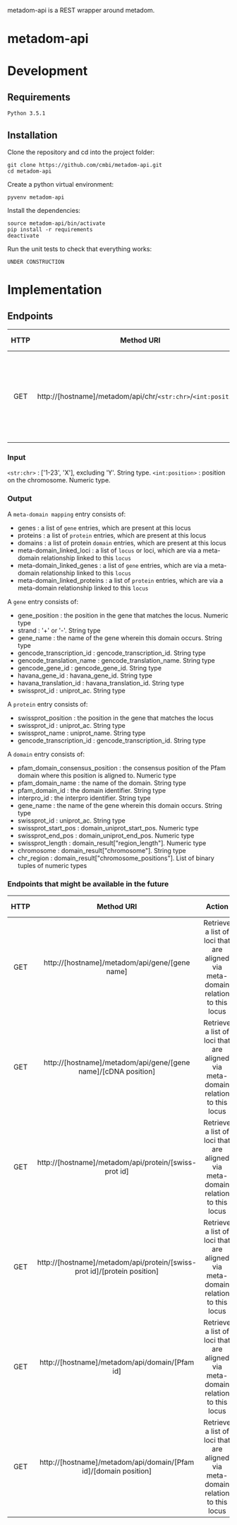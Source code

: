 metadom-api is a REST wrapper around metadom.

# metadom-api
# Development

## Requirements

    Python 3.5.1

## Installation

Clone the repository and cd into the project folder:

    git clone https://github.com/cmbi/metadom-api.git
    cd metadom-api

Create a python virtual environment:

    pyvenv metadom-api

Install the dependencies:

    source metadom-api/bin/activate
    pip install -r requirements
    deactivate

Run the unit tests to check that everything works:

    UNDER CONSTRUCTION

# Implementation 
## Endpoints
| HTTP | Method URI | Action | Output type |
| :---: | :---: | :---: | :---: | 
| GET | http://[hostname]/metadom/api/chr/`<str:chr>`/`<int:position>` | Retrieve the information that is aligned to this position via meta-domain relation | `meta-domain mapping` |

### Input

`<str:chr>` : ['1-23', 'X'], excluding 'Y'. String type.
`<int:position>` : position on the chromosome. Numeric type.

### Output
A `meta-domain mapping` entry consists of:
* genes : a list of `gene` entries, which are present at this locus
* proteins : a list of `protein` entries, which are present at this locus
* domains : a list of protein `domain` entries, which are present at this locus
* meta-domain_linked_loci : a list of `locus` or loci, which are via a meta-domain relationship linked to this `locus`
* meta-domain_linked_genes : a list of `gene` entries, which are via a meta-domain relationship linked to this `locus`
* meta-domain_linked_proteins : a list of `protein` entries, which are via a meta-domain relationship linked to this `locus`

A `gene` entry consists of:
* gene_position : the position in the gene that matches the locus. Numeric type
* strand : '+' or '-'. String type
* gene_name : the name of the gene wherein this domain occurs. String type
* gencode_transcription_id : gencode_transcription_id. String type
* gencode_translation_name : gencode_translation_name. String type
* gencode_gene_id : gencode_gene_id. String type
* havana_gene_id : havana_gene_id. String type
* havana_translation_id : havana_translation_id. String type
* swissprot_id : uniprot_ac. String type

A `protein` entry consists of:
* swissprot_position : the position in the gene that matches the locus
* swissprot_id : uniprot_ac. String type
* swissprot_name : uniprot_name. String type
* gencode_transcription_id : gencode_transcription_id. String type

A `domain` entry consists of:
* pfam_domain_consensus_position : the consensus position of the Pfam domain where this position is aligned to. Numeric type
* pfam_domain_name : the name of the domain. String type
* pfam_domain_id : the domain identifier. String type
* interpro_id : the interpro identifier. String type
* gene_name : the name of the gene wherein this domain occurs. String type
* swissprot_id : uniprot_ac. String type
* swissprot_start_pos : domain_uniprot_start_pos. Numeric type
* swissprot_end_pos : domain_uniprot_end_pos. Numeric type
* swissprot_length : domain_result["region_length"]. Numeric type
* chromosome : domain_result["chromosome"]. String type
* chr_region : domain_result["chromosome_positions"]. List of binary tuples of numeric types

### Endpoints that might be available in the future
| HTTP | Method URI | Action | Output type |
| :---: | :---: | :---: | :---: | 
| GET | http://[hostname]/metadom/api/gene/[gene name] | Retrieve a list of loci that are aligned via meta-domain relation to this locus |	<code>{ <br/><indent>	protein: [<protein>], domain	} <code/>|
| GET | http://[hostname]/metadom/api/gene/[gene name]/[cDNA position] | Retrieve a list of loci that are aligned via meta-domain relation to this locus |	<code>{ <br/><indent>	protein: [<protein>], domain	} <code/>|
| GET | http://[hostname]/metadom/api/protein/[swiss-prot id] | Retrieve a list of loci that are aligned via meta-domain relation to this locus |	<code>{ <br/><indent>	protein: [<protein>], domain	} <code/>|
| GET | http://[hostname]/metadom/api/protein/[swiss-prot id]/[protein position] | Retrieve a list of loci that are aligned via meta-domain relation to this locus |	<code>{ <br/><indent>	protein: [<protein>], domain	} <code/>|
| GET | http://[hostname]/metadom/api/domain/[Pfam id] | Retrieve a list of loci that are aligned via meta-domain relation to this locus |	<code>{ <br/><indent>	protein: [<protein>], domain	} <code/>|
| GET | http://[hostname]/metadom/api/domain/[Pfam id]/[domain position] | Retrieve a list of loci that are aligned via meta-domain relation to this locus |	<code>{ <br/><indent>	protein: [<protein>], domain	} <code/>|
